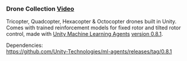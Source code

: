 ### Drone Collection [Video](https://www.youtube.com/watch?v=MKDBcKNJVS4)

Tricopter, Quadcopter, Hexacopter & Octocopter drones built in Unity. Comes with trained reinforcement models for fixed rotor and tilted rotor control, made with [Unity Machine Learning Agents](https://github.com/Unity-Technologies/ml-agents) [version 0.8.1](https://github.com/Unity-Technologies/ml-agents/releases/tag/0.8.1). 

Dependencies:  
https://github.com/Unity-Technologies/ml-agents/releases/tag/0.8.1

